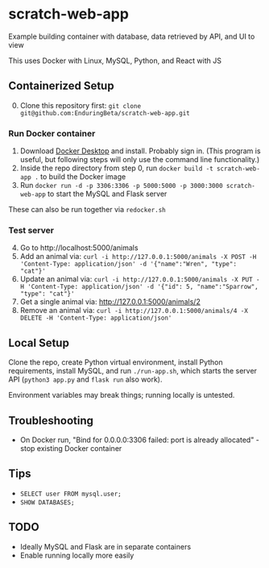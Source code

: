 # scratch-web-app

Example building container with database, data retrieved by API, and UI to view

This uses Docker with Linux, MySQL, Python, and React with JS

## Containerized Setup

0. Clone this repository first: `git clone git@github.com:EnduringBeta/scratch-web-app.git`

### Run Docker container

1. Download [Docker Desktop](https://www.docker.com/) and install. Probably sign in. (This program is useful, but following steps will only use the command line functionality.)
2. Inside the repo directory from step 0, run `docker build -t scratch-web-app .` to build the Docker image
3. Run `docker run -d -p 3306:3306 -p 5000:5000 -p 3000:3000 scratch-web-app` to start the MySQL and Flask server

These can also be run together via `redocker.sh`

### Test server

4. Go to http://localhost:5000/animals
5. Add an animal via: `curl -i http://127.0.0.1:5000/animals -X POST -H 'Content-Type: application/json' -d '{"name":"Wren", "type": "cat"}'`
6. Update an animal via: `curl -i http://127.0.0.1:5000/animals -X PUT -H 'Content-Type: application/json' -d '{"id": 5, "name":"Sparrow", "type": "cat"}'`
7. Get a single animal via: http://127.0.0.1:5000/animals/2
8. Remove an animal via: `curl -i http://127.0.0.1:5000/animals/4 -X DELETE -H 'Content-Type: application/json'`

## Local Setup

Clone the repo, create Python virtual environment, install Python requirements, install MySQL, and run `./run-app.sh`, which starts the server API (`python3 app.py` and `flask run` also work).

Environment variables may break things; running locally is untested.

## Troubleshooting

* On Docker run, "Bind for 0.0.0.0:3306 failed: port is already allocated" - stop existing Docker container

## Tips

* `SELECT user FROM mysql.user;`
* `SHOW DATABASES;`

## TODO

* Ideally MySQL and Flask are in separate containers
* Enable running locally more easily
